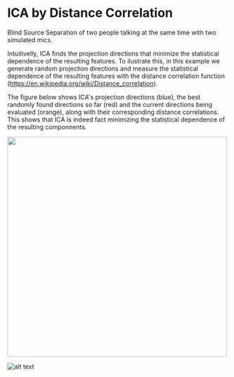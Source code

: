 # ICA by Distance Correlation
Blind Source Separation of two people talking at the same time with two simulated mics.

Intuitivelly, ICA finds the projection directions that minimize the statistical dependence of the resulting features. To ilustrate this, in this example we generate random projection directions and measure the statistical dependence of the resulting features with the distance correlation function (https://en.wikipedia.org/wiki/Distance_correlation).

The figure below shows ICA's projection directions (blue), the best randomly found directions so far (red) and the current directions being evaluated (orange), along with their corresponding distance correlations. This shows that ICA is indeed fact minimizing the statistical dependence of the resulting componnents.

  <img src="https://github.com/lopeLH/BlindSourceSeparation/blob/master/movie.gif?raw=true" width=500></img>

![alt text](https://github.com/lopeLH/BlindSourceSeparation/blob/master/movie.gif?raw=true)
